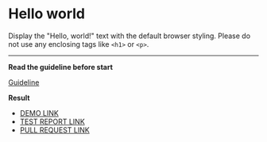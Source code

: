 # Hello world

Display the "Hello, world!" text with the default browser styling. Please do not
use any enclosing tags like `<h1>` or `<p>`.
___

**Read the guideline before start**

[Guideline](https://mate-academy.github.io/layout_task-guideline/)

**Result**

- [DEMO LINK](https://mishawebdev.github.io/layout_hello-world/) <br>
- [TEST REPORT LINK](https://mishawebdev.github.io/layout_hello-world/report/html_report/)
- [PULL REQUEST LINK](https://github.com/mate-academy/layout_hello-world/pull/124/files)

